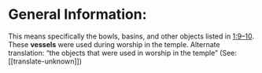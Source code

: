 # General Information:

This means specifically the bowls, basins, and other objects listed in [1:9–10](../01/09.md). These **vessels** were used during worship in the temple. Alternate translation: “the objects that were used in worship in the temple” (See: [[translate-unknown]])